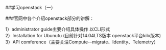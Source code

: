 
##学习openstack（一）


###官网中各个介绍openstack部分的讲解：

1）administrator guide主要介绍具体操作 以CLI形式<br>
2）Installation  for Ubunutu (目前针对14.04LTS版本 openstack平台kilo版本)<br>
3）API comference（主要关注Compute--migrate、Identity、Telemetry）
